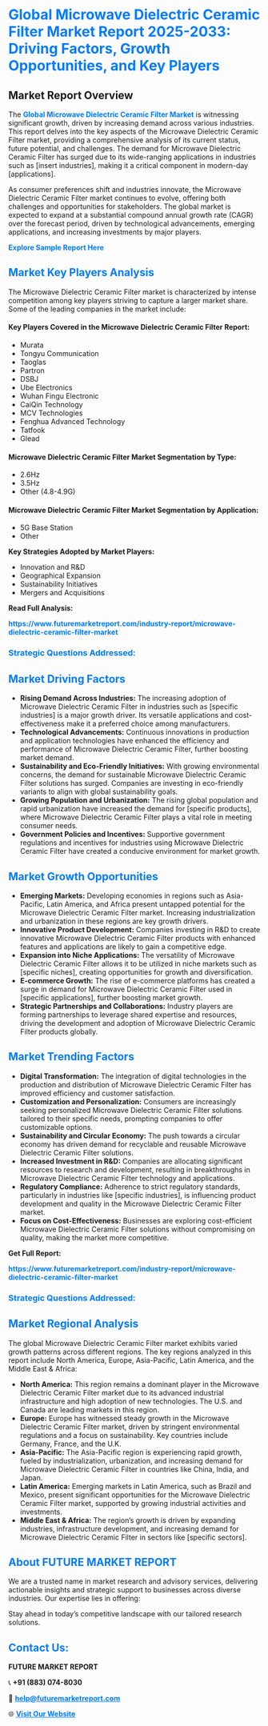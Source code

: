 <h1 style="color: #007BFF;">Global Microwave Dielectric Ceramic Filter Market Report 2025-2033: Driving Factors, Growth Opportunities, and Key Players</h1>

<section id="overview">
<h2>Market Report Overview</h2>
<p>The <a href="https://www.futuremarketreport.com/industry-report/microwave-dielectric-ceramic-filter-market" style="color: #007BFF; text-decoration: none;"><strong>Global Microwave Dielectric Ceramic Filter Market</strong></a> is witnessing significant growth, driven by increasing demand across various industries. This report delves into the key aspects of the Microwave Dielectric Ceramic Filter market, providing a comprehensive analysis of its current status, future potential, and challenges. The demand for Microwave Dielectric Ceramic Filter has surged due to its wide-ranging applications in industries such as [insert industries], making it a critical component in modern-day [applications].</p>
<p>As consumer preferences shift and industries innovate, the Microwave Dielectric Ceramic Filter market continues to evolve, offering both challenges and opportunities for stakeholders. The global market is expected to expand at a substantial compound annual growth rate (CAGR) over the forecast period, driven by technological advancements, emerging applications, and increasing investments by major players.</p>
</section>

<section id="overview">
<p><a href="https://www.futuremarketreport.com/request-sample/reportId=116203" style="color: #007BFF; text-decoration: none;"><strong>Explore Sample Report Here</strong></a></p>
</section>

<section id="key-players">
<h2 style="color: #007BFF;">Market Key Players Analysis</h2>
<p>The Microwave Dielectric Ceramic Filter market is characterized by intense competition among key players striving to capture a larger market share. Some of the leading companies in the market include:</p>
<h4>Key Players Covered in the Microwave Dielectric Ceramic Filter Report:</h4>
<ul><li>Murata</li><li>Tongyu Communication</li><li>Taoglas</li><li>Partron</li><li>DSBJ</li><li>Ube Electronics</li><li>Wuhan Fingu Electronic</li><li>CaiQin Technology</li><li>MCV Technologies</li><li>Fenghua Advanced Technology</li><li>Tatfook</li><li>Glead</li></ul>
<h4>Microwave Dielectric Ceramic Filter Market Segmentation by Type:</h4>
<ul><li>2.6Hz</li><li>3.5Hz</li><li>Other (4.8-4.9G)</li></ul>

<h4>Microwave Dielectric Ceramic Filter Market Segmentation by Application:</h4>
<ul><li>5G Base Station</li><li>Other</li></ul>
<p><strong>Key Strategies Adopted by Market Players:</strong></p>
<ul>
<li>Innovation and R&D</li>
<li>Geographical Expansion</li>
<li>Sustainability Initiatives</li>
<li>Mergers and Acquisitions</li>
</ul>
</section>

<section>
<p><strong>Read Full Analysis: </strong></p><a href="https://www.futuremarketreport.com/industry-report/microwave-dielectric-ceramic-filter-market" style="color: #007BFF; text-decoration: none;"><strong>https://www.futuremarketreport.com/industry-report/microwave-dielectric-ceramic-filter-market</strong></a>
<h3 style="color: #007BFF;">Strategic Questions Addressed:</h3>
</section>

<section id="driving-factors">
<h2 style="color: #007BFF;">Market Driving Factors</h2>
<ul>
<li><strong>Rising Demand Across Industries:</strong> The increasing adoption of Microwave Dielectric Ceramic Filter in industries such as [specific industries] is a major growth driver. Its versatile applications and cost-effectiveness make it a preferred choice among manufacturers.</li>
<li><strong>Technological Advancements:</strong> Continuous innovations in production and application technologies have enhanced the efficiency and performance of Microwave Dielectric Ceramic Filter, further boosting market demand.</li>
<li><strong>Sustainability and Eco-Friendly Initiatives:</strong> With growing environmental concerns, the demand for sustainable Microwave Dielectric Ceramic Filter solutions has surged. Companies are investing in eco-friendly variants to align with global sustainability goals.</li>
<li><strong>Growing Population and Urbanization:</strong> The rising global population and rapid urbanization have increased the demand for [specific products], where Microwave Dielectric Ceramic Filter plays a vital role in meeting consumer needs.</li>
<li><strong>Government Policies and Incentives:</strong> Supportive government regulations and incentives for industries using Microwave Dielectric Ceramic Filter have created a conducive environment for market growth.</li>
</ul>
</section>

<section id="growth-opportunities">
<h2 style="color: #007BFF;">Market Growth Opportunities</h2>
<ul>
<li><strong>Emerging Markets:</strong> Developing economies in regions such as Asia-Pacific, Latin America, and Africa present untapped potential for the Microwave Dielectric Ceramic Filter market. Increasing industrialization and urbanization in these regions are key growth drivers.</li>
<li><strong>Innovative Product Development:</strong> Companies investing in R&D to create innovative Microwave Dielectric Ceramic Filter products with enhanced features and applications are likely to gain a competitive edge.</li>
<li><strong>Expansion into Niche Applications:</strong> The versatility of Microwave Dielectric Ceramic Filter allows it to be utilized in niche markets such as [specific niches], creating opportunities for growth and diversification.</li>
<li><strong>E-commerce Growth:</strong> The rise of e-commerce platforms has created a surge in demand for Microwave Dielectric Ceramic Filter used in [specific applications], further boosting market growth.</li>
<li><strong>Strategic Partnerships and Collaborations:</strong> Industry players are forming partnerships to leverage shared expertise and resources, driving the development and adoption of Microwave Dielectric Ceramic Filter products globally.</li>
</ul>
</section>

<section id="trending-factors">
<h2 style="color: #007BFF;">Market Trending Factors</h2>
<ul>
<li><strong>Digital Transformation:</strong> The integration of digital technologies in the production and distribution of Microwave Dielectric Ceramic Filter has improved efficiency and customer satisfaction.</li>
<li><strong>Customization and Personalization:</strong> Consumers are increasingly seeking personalized Microwave Dielectric Ceramic Filter solutions tailored to their specific needs, prompting companies to offer customizable options.</li>
<li><strong>Sustainability and Circular Economy:</strong> The push towards a circular economy has driven demand for recyclable and reusable Microwave Dielectric Ceramic Filter solutions.</li>
<li><strong>Increased Investment in R&D:</strong> Companies are allocating significant resources to research and development, resulting in breakthroughs in Microwave Dielectric Ceramic Filter technology and applications.</li>
<li><strong>Regulatory Compliance:</strong> Adherence to strict regulatory standards, particularly in industries like [specific industries], is influencing product development and quality in the Microwave Dielectric Ceramic Filter market.</li>
<li><strong>Focus on Cost-Effectiveness:</strong> Businesses are exploring cost-efficient Microwave Dielectric Ceramic Filter solutions without compromising on quality, making the market more competitive.</li>
</ul>
</section>

<section>
<p><strong>Get Full Report: </strong></p><a href="https://www.futuremarketreport.com/industry-report/microwave-dielectric-ceramic-filter-market" style="color: #007BFF; text-decoration: none;"><strong>https://www.futuremarketreport.com/industry-report/microwave-dielectric-ceramic-filter-market</strong></a>
<h3 style="color: #007BFF;">Strategic Questions Addressed:</h3>
</section>


<section id="regional-analysis">
<h2 style="color: #007BFF;">Market Regional Analysis</h2>
<p>The global Microwave Dielectric Ceramic Filter market exhibits varied growth patterns across different regions. The key regions analyzed in this report include North America, Europe, Asia-Pacific, Latin America, and the Middle East & Africa:</p>
<ul>
<li><strong>North America:</strong> This region remains a dominant player in the Microwave Dielectric Ceramic Filter market due to its advanced industrial infrastructure and high adoption of new technologies. The U.S. and Canada are leading markets in this region.</li>
<li><strong>Europe:</strong> Europe has witnessed steady growth in the Microwave Dielectric Ceramic Filter market, driven by stringent environmental regulations and a focus on sustainability. Key countries include Germany, France, and the U.K.</li>
<li><strong>Asia-Pacific:</strong> The Asia-Pacific region is experiencing rapid growth, fueled by industrialization, urbanization, and increasing demand for Microwave Dielectric Ceramic Filter in countries like China, India, and Japan.</li>
<li><strong>Latin America:</strong> Emerging markets in Latin America, such as Brazil and Mexico, present significant opportunities for the Microwave Dielectric Ceramic Filter market, supported by growing industrial activities and investments.</li>
<li><strong>Middle East & Africa:</strong> The region’s growth is driven by expanding industries, infrastructure development, and increasing demand for Microwave Dielectric Ceramic Filter in sectors like [specific sectors].</li>
</ul>
</section>

<footer>
<h2 style="color: #007BFF;">About FUTURE MARKET REPORT</h2>
<p>We are a trusted name in market research and advisory services, delivering actionable insights and strategic support to businesses across diverse industries. Our expertise lies in offering:</p>

<p>Stay ahead in today’s competitive landscape with our tailored research solutions.</p>

<h2 style="color: #007BFF;">Contact Us:</h2>
<p><strong>FUTURE MARKET REPORT</strong></p>
<p>📞 <strong>+91 (883) 074-8030</strong></p>
<p>📧 <strong><a href="mailto:help@futuremarketreport.com" style="color: #007BFF;">help@futuremarketreport.com</a></strong></p>
<p>🌐 <strong><a href="https://www.futuremarketreport.com/" style="color: #007BFF;">Visit Our Website</a></strong></p>
</footer>
